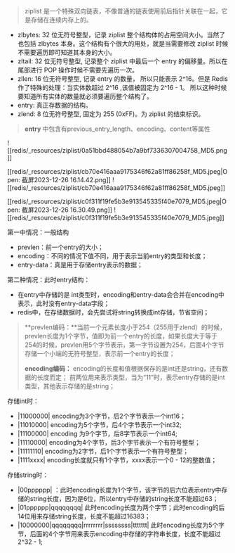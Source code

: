 >ziplist 是一个特殊双向链表，不像普通的链表使用前后指针关联在一起，它是存储在连续内存上的。

- zlbytes: 32 位无符号整型，记录 ziplist 整个结构体的占用空间大小。当然了也包括 zlbytes 本身。这个结构有个很大的用处，就是当需要修改 ziplist 时候不需要遍历即可知道其本身的大小。
- zltail: 32 位无符号整型, 记录整个 ziplist 中最后一个 entry 的偏移量。所以在尾部进行 POP 操作时候不需要先遍历一次。
- zllen: 16 位无符号整型, 记录 entry 的数量， 所以只能表示 2^16。但是 Redis 作了特殊的处理：当实体数超过 2^16 ,该值被固定为 2^16 - 1。 所以这种时候要知道所有实体的数量就必须要遍历整个结构了。
- entry: 真正存数据的结构。
- zlend: 8 位无符号整型, 固定为 255 (0xFF)。为 ziplist 的结束标识。

> **entry** 中包含有previous_entry_length、encoding、content等属性

![[redis/_resources/ziplist/0a51bbd488054b7a9bf7336307004758_MD5.png]]



[[redis/_resources/ziplist/cb70e416aaa9175346f62a81ff86258f_MD5.jpeg|Open: 截屏2023-12-26 16.14.42.png]]
![[redis/_resources/ziplist/cb70e416aaa9175346f62a81ff86258f_MD5.jpeg]]


[[redis/_resources/ziplist/c0f311f19fe5b3e913545335f40e7079_MD5.jpeg|Open: 截屏2023-12-26 16.30.49.png]]
![[redis/_resources/ziplist/c0f311f19fe5b3e913545335f40e7079_MD5.jpeg]]



第一中情况：一般结构 <prevlen> <encoding> <entry-data>

- prevlen：前一个entry的大小；
- encoding：不同的情况下值不同，用于表示当前entry的类型和长度；
- entry-data：真是用于存储entry表示的数据；

第二种情况：此时entry结构：<prevlen> <encoding>

- 在entry中存储的是 int类型时，encoding和entry-data会合并在encoding中表示，此时没有entry-data字段；
- redis中，在存储数据时，会先尝试将string转换成int存储，节省空间；

> **prevlen编码：**当前一个元素长度小于254（255用于zlend）的时候，prevlen长度为1个字节，值即为前一个entry的长度，如果长度大于等于254的时候，prevlen用5个字节表示，第一字节设置为254，后面4个字节存储一个小端的无符号整型，表示前一个entry的长度；
> 
> **encoding编码：** encoding的长度和值根据保存的是int还是string，还有数据的长度而定； 前两位用来表示类型，当为“11”时，表示entry存储的是int类型，其他表示存储的是string； 

存储int时：

- |11000000| encoding为3个字节，后2个字节表示一个int16；
- |11010000| encoding为5个字节，后4个字节表示一个int32;
- |11100000| encoding 为9个字节，后8字节表示一个int64;
- |11110000| encoding为4个字节，后3个字节表示一个有符号整型；
- |11111110| encoding为2字节，后1个字节表示一个有符号整型；
- |1111xxxx| encoding长度就只有1个字节，xxxx表示一个0 - 12的整数值；

存储string时：

- |00pppppp| ：此时encoding长度为1个字节，该字节的后六位表示entry中存储的string长度，因为是6位，所以entry中存储的string长度不能超过63；
- |01pppppp|qqqqqqqq| 此时encoding长度为两个字节；此时encoding的后14位用来存储string长度，长度不能超过16383；
- |10000000|qqqqqqqq|rrrrrrrr|ssssssss|ttttttt| 此时encoding长度为5个字节，后面的4个字节用来表示encoding中存储的字符串长度，长度不能超过2^32 - 1;